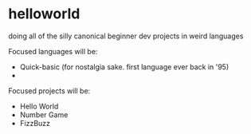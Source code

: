 helloworld
==========

doing all of the silly canonical beginner dev projects in weird languages

Focused languages will be:
 * Quick-basic (for nostalgia sake. first language ever back in '95)
 * 
 
Focused projects will be:
 * Hello World
 * Number Game
 * FizzBuzz
